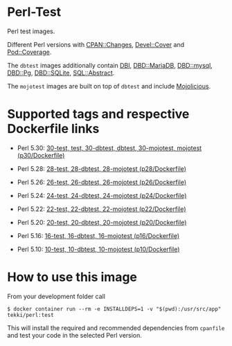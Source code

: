 <!-- this file is generated via docker-builder/generate.pl, do not edit it directly -->

# Perl-Test

Perl test images.

Different Perl versions with
[CPAN::Changes](https://metacpan.org/pod/CPAN::Changes),
[Devel::Cover](https://metacpan.org/pod/Devel::Cover) and
[Pod::Coverage](https://metacpan.org/pod/Pod::Coverage).

The `dbtest` images additionally contain
[DBI](https://metacpan.org/pod/DBI),
[DBD::MariaDB](https://metacpan.org/pod/DBD::MariaDB),
[DBD::mysql](https://metacpan.org/pod/DBD::mysql),
[DBD::Pg](https://metacpan.org/pod/DBD::Pg),
[DBD::SQLite](https://metacpan.org/pod/DBD::SQLite),
[SQL::Abstract](https://metacpan.org/pod/SQL::Abstract).

The `mojotest` images are built on top of `dbtest` and include
[Mojolicious](https://metacpan.org/pod/Mojolicious).

# Supported tags and respective Dockerfile links

* Perl 5.30: [30-test, test, 30-dbtest, dbtest, 30-mojotest, mojotest (p30/Dockerfile)](https://github.com/Tekki/docker-perl-test/blob/master/p30/Dockerfile)

* Perl 5.28: [28-test, 28-dbtest, 28-mojotest (p28/Dockerfile)](https://github.com/Tekki/docker-perl-test/blob/master/p28/Dockerfile)

* Perl 5.26: [26-test, 26-dbtest, 26-mojotest (p26/Dockerfile)](https://github.com/Tekki/docker-perl-test/blob/master/p26/Dockerfile)

* Perl 5.24: [24-test, 24-dbtest, 24-mojotest (p24/Dockerfile)](https://github.com/Tekki/docker-perl-test/blob/master/p24/Dockerfile)

* Perl 5.22: [22-test, 22-dbtest, 22-mojotest (p22/Dockerfile)](https://github.com/Tekki/docker-perl-test/blob/master/p22/Dockerfile)

* Perl 5.20: [20-test, 20-dbtest, 20-mojotest (p20/Dockerfile)](https://github.com/Tekki/docker-perl-test/blob/master/p20/Dockerfile)

* Perl 5.16: [16-test, 16-dbtest, 16-mojotest (p16/Dockerfile)](https://github.com/Tekki/docker-perl-test/blob/master/p16/Dockerfile)

* Perl 5.10: [10-test, 10-dbtest, 10-mojotest (p10/Dockerfile)](https://github.com/Tekki/docker-perl-test/blob/master/p10/Dockerfile)

# How to use this image

From your development folder call

    $ docker container run --rm -e INSTALLDEPS=1 -v "$(pwd):/usr/src/app" tekki/perl:test

This will install the required and recommended dependencies from `cpanfile` and test your code in the selected Perl version.
